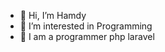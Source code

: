 - 👋 Hi, I’m Hamdy
- 👀 I’m interested in Programming
- 🌱 I am a programmer php laravel

<!---
hamdeahmed21/hamdeahmed21 is a ✨ special ✨ repository because its `README.md` (this file) appears on your GitHub profile.
You can click the Preview link to take a look at your changes.
--->
